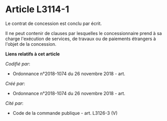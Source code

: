 # Article L3114-1

Le contrat de concession est conclu par écrit.

Il ne peut contenir de clauses par lesquelles le concessionnaire prend à sa charge l'exécution de services, de travaux ou de
paiements étrangers à l'objet de la concession.

**Liens relatifs à cet article**

_Codifié par_:

  - Ordonnance n°2018-1074 du 26 novembre 2018 - art.

_Créé par_:

  - Ordonnance n°2018-1074 du 26 novembre 2018 - art.

_Cité par_:

  - Code de la commande publique - art. L3126-3 (V)
